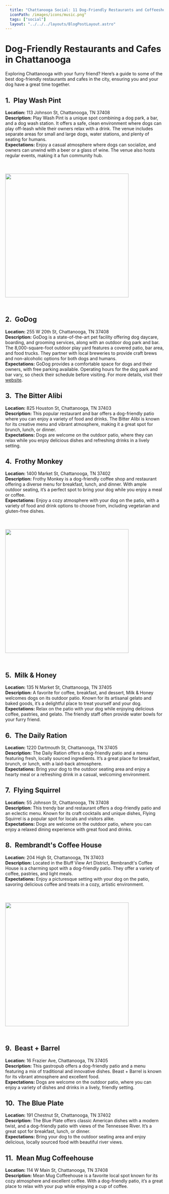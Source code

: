 ```yaml
---
  title: "Chattanooga Social: 11 Dog-Friendly Restaurants and Coffeeshops"
  iconPath: /images/icons/music.png"
  tags: ["social"]
  layout: "../../../layouts/BlogPostLayout.astro"
---
```

<style>
  @media (min-width: 768px) {
    .responsive-box {
      width: 28em !important;
      height: 28em !important;
    }
  }
</style>

<div>
  <h1>Dog-Friendly Restaurants and Cafes in Chattanooga</h1>
  <div>
    Exploring Chattanooga with your furry friend? Here’s a guide to some of the best dog-friendly restaurants and cafes in the city, ensuring you and your dog have a great time together.
  </div>

  <div class="pb-2">
    <h2><span class="color-pink">1.</span>&nbsp;&nbsp;Play Wash Pint</h2>
    <div class="mb-0p5"><b>Location:</b> 113 Johnson St, Chattanooga, TN 37408</div>
    <div class="mb-0p5"><b>Description:</b> Play Wash Pint is a unique spot combining a dog park, a bar, and a dog wash station. It offers a safe, clean environment where dogs can play off-leash while their owners relax with a drink. The venue includes separate areas for small and large dogs, water stations, and plenty of seating for humans.</div>
    <div class="mb-0p5"><b>Expectations:</b> Enjoy a casual atmosphere where dogs can socialize, and owners can unwind with a beer or a glass of wine. The venue also hosts regular events, making it a fun community hub.</div>
  </div>

  <div class="flex justify-center">
    <image src="/images/chattanooga_guides/social/dogs1.webp" class="responsive-box" style="width: 20em; height: 20em; margin-bottom: 2em; margin-top: 3.5em;">
  </div>

  <div class="pb-2">
    <h2><span class="color-pink">2.</span>&nbsp;&nbsp;GoDog</h2>
    <div class="mb-0p5"><b>Location:</b> 255 W 20th St, Chattanooga, TN 37408</div>
    <div class="mb-0p5"><b>Description:</b> GoDog is a state-of-the-art pet facility offering dog daycare, boarding, and grooming services, along with an outdoor dog park and bar. The 8,000-square-foot outdoor play yard features a covered patio, bar area, and food trucks. They partner with local breweries to provide craft brews and non-alcoholic options for both dogs and humans.</div>
    <div class="mb-0p5"><b>Expectations:</b> GoDog provides a comfortable space for dogs and their owners, with free parking available. Operating hours for the dog park and bar vary, so check their schedule before visiting. For more details, visit their <a href="https://godoghq.com/location/chattanooga/">website</a>.</div>
  </div>

  <div class="pb-2">
    <h2><span class="color-pink">3.</span>&nbsp;&nbsp;The Bitter Alibi</h2>
    <div class="mb-0p5"><b>Location:</b> 825 Houston St, Chattanooga, TN 37403</div>
    <div class="mb-0p5"><b>Description:</b> This popular restaurant and bar offers a dog-friendly patio where you can enjoy a variety of food and drinks. The Bitter Alibi is known for its creative menu and vibrant atmosphere, making it a great spot for brunch, lunch, or dinner.</div>
    <div class="mb-0p5"><b>Expectations:</b> Dogs are welcome on the outdoor patio, where they can relax while you enjoy delicious dishes and refreshing drinks in a lively setting.</div>
  </div>

  <div class="pb-2">
    <h2><span class="color-pink">4.</span>&nbsp;&nbsp;Frothy Monkey</h2>
    <div class="mb-0p5"><b>Location:</b> 1400 Market St, Chattanooga, TN 37402</div>
    <div class="mb-0p5"><b>Description:</b> Frothy Monkey is a dog-friendly coffee shop and restaurant offering a diverse menu for breakfast, lunch, and dinner. With ample outdoor seating, it’s a perfect spot to bring your dog while you enjoy a meal or coffee.</div>
    <div class="mb-0p5"><b>Expectations:</b> Enjoy a cozy atmosphere with your dog on the patio, with a variety of food and drink options to choose from, including vegetarian and gluten-free dishes.</div>
  </div>

  <div class="flex justify-center">
    <image src="/images/chattanooga_guides/social/dogs2.webp" class="responsive-box" style="width: 20em; height: 20em; margin-bottom: 2em; margin-top: 3.5em;">
  </div>

  <div class="pb-2">
    <h2><span class="color-pink">5.</span>&nbsp;&nbsp;Milk & Honey</h2>
    <div class="mb-0p5"><b>Location:</b> 135 N Market St, Chattanooga, TN 37405</div>
    <div class="mb-0p5"><b>Description:</b> A favorite for coffee, breakfast, and dessert, Milk & Honey welcomes dogs on its outdoor patio. Known for its artisanal gelato and baked goods, it’s a delightful place to treat yourself and your dog.</div>
    <div class="mb-0p5"><b>Expectations:</b> Relax on the patio with your dog while enjoying delicious coffee, pastries, and gelato. The friendly staff often provide water bowls for your furry friend.</div>
  </div>

  <div class="pb-2">
    <h2><span class="color-pink">6.</span>&nbsp;&nbsp;The Daily Ration</h2>
    <div class="mb-0p5"><b>Location:</b> 1220 Dartmouth St, Chattanooga, TN 37405</div>
    <div class="mb-0p5"><b>Description:</b> The Daily Ration offers a dog-friendly patio and a menu featuring fresh, locally sourced ingredients. It’s a great place for breakfast, brunch, or lunch, with a laid-back atmosphere.</div>
    <div class="mb-0p5"><b>Expectations:</b> Bring your dog to the outdoor seating area and enjoy a hearty meal or a refreshing drink in a casual, welcoming environment.</div>
  </div>

  <div class="pb-2">
    <h2><span class="color-pink">7.</span>&nbsp;&nbsp;Flying Squirrel</h2>
    <div class="mb-0p5"><b>Location:</b> 55 Johnson St, Chattanooga, TN 37408</div>
    <div class="mb-0p5"><b>Description:</b> This trendy bar and restaurant offers a dog-friendly patio and an eclectic menu. Known for its craft cocktails and unique dishes, Flying Squirrel is a popular spot for locals and visitors alike.</div>
    <div class="mb-0p5"><b>Expectations:</b> Dogs are welcome on the outdoor patio, where you can enjoy a relaxed dining experience with great food and drinks.</div>
  </div>

  <div class="pb-2">
    <h2><span class="color-pink">8.</span>&nbsp;&nbsp;Rembrandt's Coffee House</h2>
    <div class="mb-0p5"><b>Location:</b> 204 High St, Chattanooga, TN 37403</div>
    <div class="mb-0p5"><b>Description:</b> Located in the Bluff View Art District, Rembrandt's Coffee House is a charming spot with a dog-friendly patio. They offer a variety of coffee, pastries, and light meals.</div>
    <div class="mb-0p5"><b>Expectations:</b> Enjoy a picturesque setting with your dog on the patio, savoring delicious coffee and treats in a cozy, artistic environment.</div>
  </div>

  <div class="flex justify-center">
    <image src="/images/chattanooga_guides/social/dogs3.webp" class="responsive-box" style="width: 20em; height: 20em; margin-bottom: 2em; margin-top: 3.5em;">
  </div>

  <div class="pb-2">
    <h2><span class="color-pink">9.</span>&nbsp;&nbsp;Beast + Barrel</h2>
    <div class="mb-0p5"><b>Location:</b> 16 Frazier Ave, Chattanooga, TN 37405</div>
    <div class="mb-0p5"><b>Description:</b> This gastropub offers a dog-friendly patio and a menu featuring a mix of traditional and innovative dishes. Beast + Barrel is known for its vibrant atmosphere and excellent food.</div>
    <div class="mb-0p5"><b>Expectations:</b> Dogs are welcome on the outdoor patio, where you can enjoy a variety of dishes and drinks in a lively, friendly setting.</div>
  </div>

  <div class="pb-2">
    <h2><span class="color-pink">10.</span>&nbsp;&nbsp;The Blue Plate</h2>
    <div class="mb-0p5"><b>Location:</b> 191 Chestnut St, Chattanooga, TN 37402</div>
    <div class="mb-0p5"><b>Description:</b> The Blue Plate offers classic American dishes with a modern twist, and a dog-friendly patio with views of the Tennessee River. It’s a great spot for breakfast, lunch, or dinner.</div>
    <div class="mb-0p5"><b>Expectations:</b> Bring your dog to the outdoor seating area and enjoy delicious, locally sourced food with beautiful river views.</div>
  </div>

  <div class="pb-2">
    <h2><span class="color-pink">11.</span>&nbsp;&nbsp;Mean Mug Coffeehouse</h2>
    <div class="mb-0p5"><b>Location:</b> 114 W Main St, Chattanooga, TN 37408</div>
    <div class="mb-0p5"><b>Description:</b> Mean Mug Coffeehouse is a favorite local spot known for its cozy atmosphere and excellent coffee. With a dog-friendly patio, it’s a great place to relax with your pup while enjoying a cup of coffee.
  </div>
</div>
